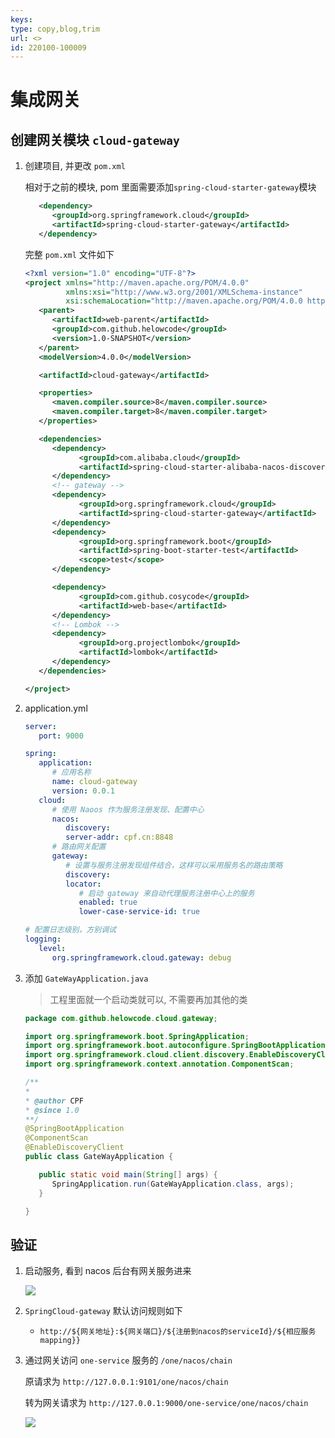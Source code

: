 ```yaml
---
keys: 
type: copy,blog,trim
url: <>
id: 220100-100009
---
```


# 集成网关

## 创建网关模块 `cloud-gateway`

1. 创建项目, 并更改 `pom.xml`

   相对于之前的模块, pom 里面需要添加`spring-cloud-starter-gateway`模块

      ```xml
         <dependency>
            <groupId>org.springframework.cloud</groupId>
            <artifactId>spring-cloud-starter-gateway</artifactId>
         </dependency>
      ```

   完整 `pom.xml` 文件如下

   ```xml
   <?xml version="1.0" encoding="UTF-8"?>
   <project xmlns="http://maven.apache.org/POM/4.0.0"
            xmlns:xsi="http://www.w3.org/2001/XMLSchema-instance"
            xsi:schemaLocation="http://maven.apache.org/POM/4.0.0 http://maven.apache.org/xsd/maven-4.0.0.xsd">
      <parent>
         <artifactId>web-parent</artifactId>
         <groupId>com.github.helowcode</groupId>
         <version>1.0-SNAPSHOT</version>
      </parent>
      <modelVersion>4.0.0</modelVersion>

      <artifactId>cloud-gateway</artifactId>

      <properties>
         <maven.compiler.source>8</maven.compiler.source>
         <maven.compiler.target>8</maven.compiler.target>
      </properties>

      <dependencies>
         <dependency>
               <groupId>com.alibaba.cloud</groupId>
               <artifactId>spring-cloud-starter-alibaba-nacos-discovery</artifactId>
         </dependency>
         <!-- gateway -->
         <dependency>
               <groupId>org.springframework.cloud</groupId>
               <artifactId>spring-cloud-starter-gateway</artifactId>
         </dependency>
         <dependency>
               <groupId>org.springframework.boot</groupId>
               <artifactId>spring-boot-starter-test</artifactId>
               <scope>test</scope>
         </dependency>

         <dependency>
               <groupId>com.github.cosycode</groupId>
               <artifactId>web-base</artifactId>
         </dependency>
         <!-- Lombok -->
         <dependency>
               <groupId>org.projectlombok</groupId>
               <artifactId>lombok</artifactId>
         </dependency>
      </dependencies>

   </project>
   ```

2. application.yml

   ```yaml
   server:
      port: 9000

   spring:
      application:
         # 应用名称
         name: cloud-gateway
         version: 0.0.1
      cloud:
         # 使用 Naoos 作为服务注册发现、配置中心
         nacos:
            discovery:
            server-addr: cpf.cn:8848
         # 路由网关配置
         gateway:
            # 设置与服务注册发现组件结合，这样可以采用服务名的路由策略
            discovery:
            locator:
               # 启动 gateway 来自动代理服务注册中心上的服务
               enabled: true
               lower-case-service-id: true

   # 配置日志级别，方别调试
   logging:
      level:
         org.springframework.cloud.gateway: debug
   ```

3. 添加 `GateWayApplication.java`

   > 工程里面就一个启动类就可以, 不需要再加其他的类

   ```java
   package com.github.helowcode.cloud.gateway;

   import org.springframework.boot.SpringApplication;
   import org.springframework.boot.autoconfigure.SpringBootApplication;
   import org.springframework.cloud.client.discovery.EnableDiscoveryClient;
   import org.springframework.context.annotation.ComponentScan;

   /**
   *
   * @author CPF
   * @since 1.0
   **/
   @SpringBootApplication
   @ComponentScan
   @EnableDiscoveryClient
   public class GateWayApplication {

      public static void main(String[] args) {
         SpringApplication.run(GateWayApplication.class, args);
      }

   }
   ```

## 验证

1. 启动服务, 看到 nacos 后台有网关服务进来

   ![](https://gitee.com/cpfree/picture-warehouse/raw/master/devops-note/1642418443452.png)

2. `SpringCloud-gateway` 默认访问规则如下

   - `http://${网关地址}:${网关端口}/${注册到nacos的serviceId}/${相应服务mapping}}`

2. 通过网关访问 `one-service` 服务的 `/one/nacos/chain`
   
   原请求为 `http://127.0.0.1:9101/one/nacos/chain`

   转为网关请求为 `http://127.0.0.1:9000/one-service/one/nacos/chain`

   ![](https://gitee.com/cpfree/picture-warehouse/raw/master/devops-note/1642418503586.png)
